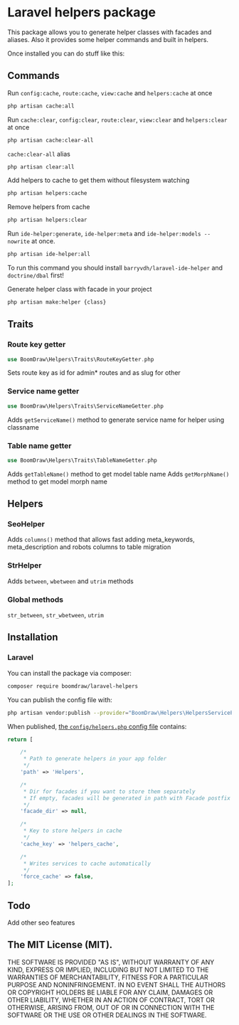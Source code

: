 # Laravel helpers package

This package allows you to generate helper classes with facades and aliases. Also it provides some helper commands and built in helpers.

Once installed you can do stuff like this:

## Commands

Run `config:cache`, `route:cache`, `view:cache` and `helpers:cache` at once
```bash
php artisan cache:all
```

Run `cache:clear`, `config:clear`, `route:clear`, `view:clear` and `helpers:clear` at once
```bash
php artisan cache:clear-all
```

`cache:clear-all` alias
```bash
php artisan clear:all
```

Add helpers to cache to get them without filesystem watching
```bash
php artisan helpers:cache
```

Remove helpers from cache
```bash
php artisan helpers:clear
```

Run `ide-helper:generate`, `ide-helper:meta` and `ide-helper:models --nowrite` at once.

```bash
php artisan ide-helper:all
```
To run this command you should install `barryvdh/laravel-ide-helper` and `doctrine/dbal` first!

Generate helper class with facade in your project
```bash
php artisan make:helper {class}
```

## Traits

### Route key getter
``` php
use BoomDraw\Helpers\Traits\RouteKeyGetter.php
```
Sets route key as id for admin* routes and as slug for other

### Service name getter
``` php
use BoomDraw\Helpers\Traits\ServiceNameGetter.php
```
Adds `getServiceName()` method to generate service name for helper using classname

### Table name getter
``` php
use BoomDraw\Helpers\Traits\TableNameGetter.php
```
Adds `getTableName()` method to get model table name
Adds `getMorphName()` method to get model morph name

## Helpers

### SeoHelper

Adds `columns()` method that allows fast adding meta_keywords, meta_description and robots columns to table migration

### StrHelper

Adds `between`, `wbetween` and `utrim` methods

### Global methods

`str_between`, `str_wbetween`, `utrim`

## Installation

### Laravel

You can install the package via composer:

``` bash
composer require boomdraw/laravel-helpers
```

You can publish the config file with:

```bash
php artisan vendor:publish --provider="BoomDraw\Helpers\HelpersServiceProvider" --tag="config"
```

When published, [the `config/helpers.php` config file](https://github.com/boomdraw/laravel-helpers/blob/master/config/helpers.php) contains:

```php
return [

    /*
     * Path to generate helpers in your app folder
     */
    'path' => 'Helpers',

    /*
     * Dir for facades if you want to store them separately
     * If empty, facades will be generated in path with Facade postfix
     */
    'facade_dir' => null,

    /*
     * Key to store helpers in cache
     */
    'cache_key' => 'helpers_cache',

    /*
     * Writes services to cache automatically
     */
    'force_cache' => false,
];
```

## Todo

Add other seo features

## The MIT License (MIT).

THE SOFTWARE IS PROVIDED "AS IS", WITHOUT WARRANTY OF ANY KIND, EXPRESS OR IMPLIED, INCLUDING BUT NOT LIMITED TO THE WARRANTIES OF MERCHANTABILITY, FITNESS FOR A PARTICULAR PURPOSE AND NONINFRINGEMENT. IN NO EVENT SHALL THE AUTHORS OR COPYRIGHT HOLDERS BE LIABLE FOR ANY CLAIM, DAMAGES OR OTHER LIABILITY, WHETHER IN AN ACTION OF CONTRACT, TORT OR OTHERWISE, ARISING FROM, OUT OF OR IN CONNECTION WITH THE SOFTWARE OR THE USE OR OTHER DEALINGS IN THE SOFTWARE.
